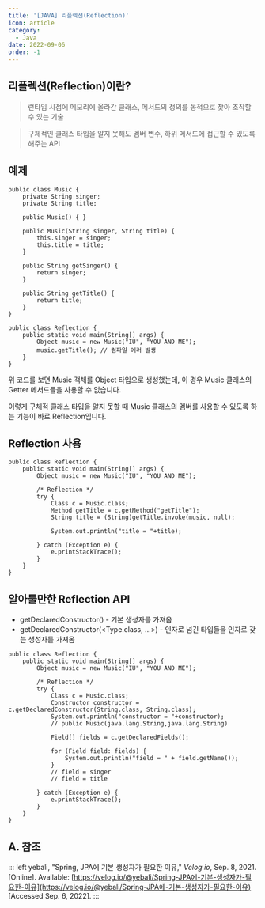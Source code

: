```yaml
---
title: '[JAVA] 리플렉션(Reflection)'
icon: article
category:
  - Java
date: 2022-09-06
order: -1
---
```


## 리플렉션(Reflection)이란?
> 런타임 시점에 메모리에 올라간 클래스, 메서드의 정의를 동적으로 찾아 조작할 수 있는 기술

> 구체적인 클래스 타입을 알지 못해도 멤버 변수, 하위 메서드에 접근할 수 있도록 해주는 API

## 예제
```java:no-line-numbers
public class Music {
    private String singer;
    private String title;

    public Music() { }

    public Music(String singer, String title) {
        this.singer = singer;
        this.title = title;
    }

    public String getSinger() {
        return singer;
    }

    public String getTitle() {
        return title;
    }
}

public class Reflection {
    public static void main(String[] args) {
        Object music = new Music("IU", "YOU AND ME");
        music.getTitle(); // 컴파일 에러 발생
    }
}
```

위 코드를 보면 Music 객체를 Object 타입으로 생성했는데, 이 경우 Music 클래스의 Getter 메서드들을 사용할 수 없습니다.

이렇게 구체적 클래스 타입을 알지 못할 때 Music 클래스의 멤버를 사용할 수 있도록 하는 기능이 바로 Reflection입니다.

## Reflection 사용
```java:no-line-numbers
public class Reflection {
    public static void main(String[] args) {
        Object music = new Music("IU", "YOU AND ME");

        /* Reflection */
        try {
            Class c = Music.class;
            Method getTitle = c.getMethod("getTitle");
            String title = (String)getTitle.invoke(music, null);

            System.out.println("title = "+title);

        } catch (Exception e) {
            e.printStackTrace();
        }
    }
}
```

## 알아둘만한 Reflection API
- getDeclaredConstructor() - 기본 생성자를 가져옴
- getDeclaredConstructor(&lt;Type.class, ...&gt;) - 인자로 넘긴 타입들을 인자로 갖는 생성자를 가져옴

```java:no-line-numbers
public class Reflection {
    public static void main(String[] args) {
        Object music = new Music("IU", "YOU AND ME");

        /* Reflection */
        try {
            Class c = Music.class;
            Constructor constructor = c.getDeclaredConstructor(String.class, String.class);
            System.out.println("constructor = "+constructor);
            // public Music(java.lang.String,java.lang.String)

            Field[] fields = c.getDeclaredFields();

            for (Field field: fields) {
                System.out.println("field = " + field.getName());
            }
            // field = singer
            // field = title

        } catch (Exception e) {
            e.printStackTrace();
        }
    }
}
```

## A. 참조
::: left
yebali, "Spring, JPA에 기본 생성자가 필요한 이유," *Velog.io*, Sep. 8, 2021. [Online]. Available: [https://velog.io/@yebali/Spring-JPA에-기본-생성자가-필요한-이유](https://velog.io/@yebali/Spring-JPA에-기본-생성자가-필요한-이유) [Accessed Sep. 6, 2022].
:::
